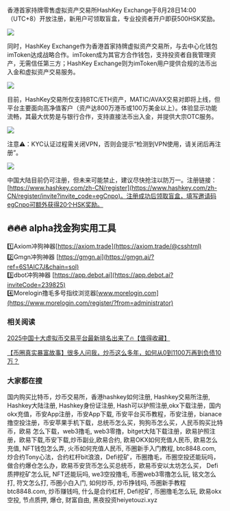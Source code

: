 香港首家持牌零售虚拟资产交易所HashKey Exchange于8月28日14:00（UTC+8）开放注册，新用户可领取盲盒，专业投资者开户即获500HSK奖励。

![](https://ac63e02.webp.li/hashkey001.png)

同时，HashKey Exchange作为香港首家持牌虚拟资产交易所，与去中心化钱包imToken达成战略合作。imToken成为其官方合作钱包，支持投资者自我管理资产，无需信任第三方；HashKey Exchange则为imToken用户提供合规的法币出入金和虚拟资产交易服务。

![](https://ac63e02.webp.li/hashkey002.png)

目前，HashKey交易所仅支持BTC/ETH资产，MATIC/AVAX交易对即将上线，但平台主要面向高净值客户（资产达800万港币或100万美金以上）。体验显示功能流畅，其最大优势是与银行合作，支持直接法币出入金，并提供大宗OTC服务。

![](https://ac63e02.webp.li/hashkey003.png)

注意⚠️：KYC认证过程需关闭VPN，否则会提示“检测到VPN使用，请关闭后再注册”。

![](https://ac63e02.webp.li/hashkey004.png)

中国大陆目前仍可注册，但未来可能禁止，建议尽快抢注以防万一。注册链接：[https://www.hashkey.com/zh-CN/register](https://www.hashkey.com/zh-CN/register/invite?invite_code=egCnpo)。注册成功后领取盲盒，填写邀请码egCnpo可额外获得20个HSK奖励。

## 🔥🔥🔥 alpha找金狗实用工具
1️⃣Axiom冲狗神器[https://axiom.trade](https://axiom.trade/@csshtml)  
2️⃣Gmgn冲狗神器 [https://gmgn.ai](https://gmgn.ai/?ref=6S1AIC7J&chain=sol)  
3️⃣dbot冲狗神器 [https://app.debot.ai](https://app.debot.ai?inviteCode=239825)  
4️⃣Morelogin撸毛多号指纹浏览器[www.morelogin.com](https://www.morelogin.com/register/?from=administrator)  

### 相关阅读
[2025中国十大虚拟币交易平台最新排名出来了🔥【值得收藏】](https://btc8848.com/top-10-exchanges/)

[【币圈真实暴富故事】很多人问我，炒币这么多年，如何从0到1100万再到负债10万？](https://heiyetouzi.xyz/biquanstory001/)

### 大家都在搜
国内购买比特币，炒币交易所，香港hashkey如何注册, Hashkey交易所注册, Hashkey大陆注册, Hashkey身份证注册, Hash可以护照注册,okx下载注册，国内okx充值，币安App注册，币安App下载, 币安平台买币教程，币安注册，bianace撸空投注册，币安苹果手机下载，总统币怎么买，狗狗币怎么买，人民币购买比特币，欧易 怎么下载，web3撸毛, web3零撸，bitget大陆下载注册，欧易护照注册，欧易下载,币安下载,炒币副业,欧易合约, 欧易OKX如何充值人民币, 欧易怎么充值, NFT钱包怎么弄, 火币如何充值人民币, 币圈新手入门教程, btc8848.com, 炒合约Tony心法，合约杠杆bit浪浪，Defi挖矿，币圈撸毛，币圈空投还能玩吗，做合约爆仓怎么办，欧易币安货币怎么买总统币，欧易币安以太坊怎么买， Defi质押挖矿怎么玩, NFT还能玩吗, we3空投撸毛, 币圈web3零撸怎么玩, 铭文怎么打, 符文怎么打, 币圈小白入门, 如何炒币, 炒币挣钱吗, 币圈新手教程btc8848.com, 炒币赚钱吗, 什么是合约杠杆, Defi挖矿, 币圈撸毛怎么玩, 欧易okx空投, 节点质押, 爆仓, 财富自由, 黑夜投资heiyetouzi.xyz